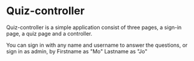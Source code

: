 # Quiz-controller
Quiz-controller is a simple application consist of three pages, a sign-in page, a quiz page and a controller.

You can sign in with any name and username to answer the questions,
or sign in as admin, by Firstname as "Mo"  Lastname as "Jo"
